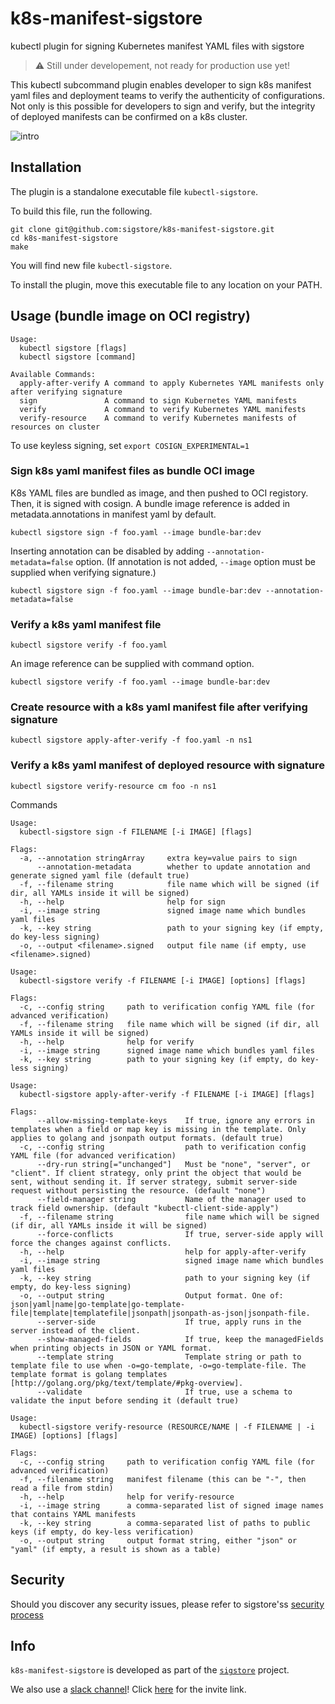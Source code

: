 # k8s-manifest-sigstore

kubectl plugin for signing Kubernetes manifest YAML files with sigstore

> :warning: Still under developement, not ready for production use yet!

This kubectl subcommand plugin enables developer to sign k8s manifest yaml files and deployment teams to verify the authenticity of configurations.   Not only is this possible for developers to sign and verify, but  the integrity of deployed manifests can be confirmed on a k8s cluster. 

![intro](images/intro.gif?)

## Installation

The plugin is a standalone executable file `kubectl-sigstore`. 

To build this file, run the following. 
```
git clone git@github.com:sigstore/k8s-manifest-sigstore.git
cd k8s-manifest-sigstore
make
```
You will find new file `kubectl-sigstore`.

To install the plugin, move this executable file to any location on your PATH.


## Usage (bundle image on OCI registry)

```
Usage:
  kubectl sigstore [flags]
  kubectl sigstore [command]

Available Commands:
  apply-after-verify A command to apply Kubernetes YAML manifests only after verifying signature
  sign               A command to sign Kubernetes YAML manifests
  verify             A command to verify Kubernetes YAML manifests
  verify-resource    A command to verify Kubernetes manifests of resources on cluster
```

To use keyless signing, set `export COSIGN_EXPERIMENTAL=1`

### Sign k8s yaml manifest files as bundle OCI image

K8s YAML files are bundled as image, and then pushed to OCI registory. Then, it is signed with cosign. A bundle image reference is added in metadata.annotations in manifest yaml by default. 

`kubectl sigstore sign -f foo.yaml --image bundle-bar:dev`

Inserting annotation can be disabled by adding `--annotation-metadata=false` option. (If annotation is not added, `--image` option must be supplied when verifying signature.)

`kubectl sigstore sign -f foo.yaml --image bundle-bar:dev --annotation-metadata=false`

### Verify a k8s yaml manifest file

`kubectl sigstore verify -f foo.yaml`

An image reference can be supplied with command option.

`kubectl sigstore verify -f foo.yaml --image bundle-bar:dev`

### Create resource with a k8s yaml manifest file after verifying signature

`kubectl sigstore apply-after-verify -f foo.yaml -n ns1`

### Verify a k8s yaml manifest of deployed resource with signature

`kubectl sigstore verify-resource cm foo -n ns1`


Commands

```
Usage:
  kubectl-sigstore sign -f FILENAME [-i IMAGE] [flags]

Flags:
  -a, --annotation stringArray     extra key=value pairs to sign
      --annotation-metadata        whether to update annotation and generate signed yaml file (default true)
  -f, --filename string            file name which will be signed (if dir, all YAMLs inside it will be signed)
  -h, --help                       help for sign
  -i, --image string               signed image name which bundles yaml files
  -k, --key string                 path to your signing key (if empty, do key-less signing)
  -o, --output <filename>.signed   output file name (if empty, use <filename>.signed)
```

```
Usage:
  kubectl-sigstore verify -f FILENAME [-i IMAGE] [options] [flags]

Flags:
  -c, --config string     path to verification config YAML file (for advanced verification)
  -f, --filename string   file name which will be signed (if dir, all YAMLs inside it will be signed)
  -h, --help              help for verify
  -i, --image string      signed image name which bundles yaml files
  -k, --key string        path to your signing key (if empty, do key-less signing)
```

```
Usage:
  kubectl-sigstore apply-after-verify -f FILENAME [-i IMAGE] [flags]

Flags:
      --allow-missing-template-keys    If true, ignore any errors in templates when a field or map key is missing in the template. Only applies to golang and jsonpath output formats. (default true)
  -c, --config string                  path to verification config YAML file (for advanced verification)
      --dry-run string[="unchanged"]   Must be "none", "server", or "client". If client strategy, only print the object that would be sent, without sending it. If server strategy, submit server-side request without persisting the resource. (default "none")
      --field-manager string           Name of the manager used to track field ownership. (default "kubectl-client-side-apply")
  -f, --filename string                file name which will be signed (if dir, all YAMLs inside it will be signed)
      --force-conflicts                If true, server-side apply will force the changes against conflicts.
  -h, --help                           help for apply-after-verify
  -i, --image string                   signed image name which bundles yaml files
  -k, --key string                     path to your signing key (if empty, do key-less signing)
  -o, --output string                  Output format. One of: json|yaml|name|go-template|go-template-file|template|templatefile|jsonpath|jsonpath-as-json|jsonpath-file.
      --server-side                    If true, apply runs in the server instead of the client.
      --show-managed-fields            If true, keep the managedFields when printing objects in JSON or YAML format.
      --template string                Template string or path to template file to use when -o=go-template, -o=go-template-file. The template format is golang templates [http://golang.org/pkg/text/template/#pkg-overview].
      --validate                       If true, use a schema to validate the input before sending it (default true)
```

```
Usage:
  kubectl-sigstore verify-resource (RESOURCE/NAME | -f FILENAME | -i IMAGE) [options] [flags]

Flags:
  -c, --config string     path to verification config YAML file (for advanced verification)
  -f, --filename string   manifest filename (this can be "-", then read a file from stdin)
  -h, --help              help for verify-resource
  -i, --image string      a comma-separated list of signed image names that contains YAML manifests
  -k, --key string        a comma-separated list of paths to public keys (if empty, do key-less verification)
  -o, --output string     output format string, either "json" or "yaml" (if empty, a result is shown as a table)
```

## Security

Should you discover any security issues, please refer to sigstore'ss [security
process](https://github.com/sigstore/community/blob/main/SECURITY.md)

## Info

`k8s-manifest-sigstore` is developed as part of the [`sigstore`](https://sigstore.dev) project.

We also use a [slack channel](https://sigstore.slack.com)!
Click [here](https://join.slack.com/t/sigstore/shared_invite/zt-mhs55zh0-XmY3bcfWn4XEyMqUUutbUQ) for the invite link.
